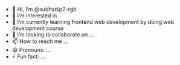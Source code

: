 - 👋 Hi, I’m @subhadip2-rgb
- 👀 I’m interested in 
- 🌱 I’m currently learning frontend web development by doing web development course
- 💞️ I’m looking to collaborate on ...
- 📫 How to reach me ...
- 😄 Pronouns: ...
- ⚡ Fun fact: ...

<!---
subhadip2-rgb/subhadip2-rgb is a ✨ special ✨ repository because its `README.md` (this file) appears on your GitHub profile.
You can click the Preview link to take a look at your changes.
--->

